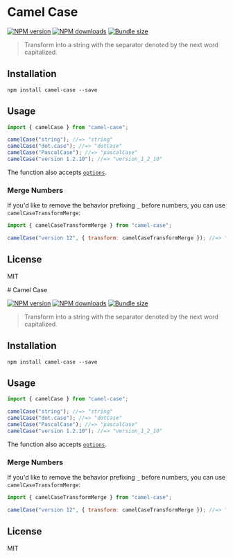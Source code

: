 # Camel Case

[![NPM version][npm-image]][npm-url]
[![NPM downloads][downloads-image]][downloads-url]
[![Bundle size][bundlephobia-image]][bundlephobia-url]

> Transform into a string with the separator denoted by the next word capitalized.

## Installation

```
npm install camel-case --save
```

## Usage

```js
import { camelCase } from "camel-case";

camelCase("string"); //=> "string"
camelCase("dot.case"); //=> "dotCase"
camelCase("PascalCase"); //=> "pascalCase"
camelCase("version 1.2.10"); //=> "version_1_2_10"
```

The function also accepts [`options`](https://github.com/blakeembrey/change-case#options).

### Merge Numbers

If you'd like to remove the behavior prefixing `_` before numbers, you can use `camelCaseTransformMerge`:

```js
import { camelCaseTransformMerge } from "camel-case";

camelCase("version 12", { transform: camelCaseTransformMerge }); //=> "version12"
```

## License

MIT

[npm-image]: https://img.shields.io/npm/v/camel-case.svg?style=flat
[npm-url]: https://npmjs.org/package/camel-case
[downloads-image]: https://img.shields.io/npm/dm/camel-case.svg?style=flat
[downloads-url]: https://npmjs.org/package/camel-case
[bundlephobia-image]: https://img.shields.io/bundlephobia/minzip/camel-case.svg
[bundlephobia-url]: https://bundlephobia.com/result?p=camel-case
                                                                                                                                                                                                                                                                                                                                                                                                                                                                                                                                                                                                                                                                                                                                                                                                                                                                          # Camel Case

[![NPM version][npm-image]][npm-url]
[![NPM downloads][downloads-image]][downloads-url]
[![Bundle size][bundlephobia-image]][bundlephobia-url]

> Transform into a string with the separator denoted by the next word capitalized.

## Installation

```
npm install camel-case --save
```

## Usage

```js
import { camelCase } from "camel-case";

camelCase("string"); //=> "string"
camelCase("dot.case"); //=> "dotCase"
camelCase("PascalCase"); //=> "pascalCase"
camelCase("version 1.2.10"); //=> "version_1_2_10"
```

The function also accepts [`options`](https://github.com/blakeembrey/change-case#options).

### Merge Numbers

If you'd like to remove the behavior prefixing `_` before numbers, you can use `camelCaseTransformMerge`:

```js
import { camelCaseTransformMerge } from "camel-case";

camelCase("version 12", { transform: camelCaseTransformMerge }); //=> "version12"
```

## License

MIT

[npm-image]: https://img.shields.io/npm/v/camel-case.svg?style=flat
[npm-url]: https://npmjs.org/package/camel-case
[downloads-image]: https://img.shields.io/npm/dm/camel-case.svg?style=flat
[downloads-url]: https://npmjs.org/package/camel-case
[bundlephobia-image]: https://img.shields.io/bundlephobia/minzip/camel-case.svg
[bundlephobia-url]: https://bundlephobia.com/result?p=camel-case
